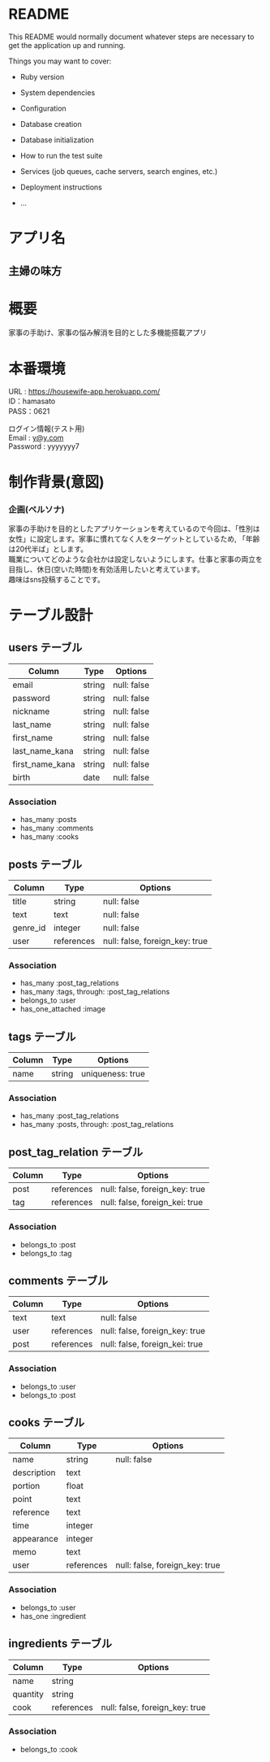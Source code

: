 # README

This README would normally document whatever steps are necessary to get the
application up and running.

Things you may want to cover:

* Ruby version

* System dependencies

* Configuration

* Database creation

* Database initialization

* How to run the test suite

* Services (job queues, cache servers, search engines, etc.)

* Deployment instructions

* ...


# アプリ名
## 主婦の味方

# 概要
家事の手助け、家事の悩み解消を目的とした多機能搭載アプリ

# 本番環境
URL : https://housewife-app.herokuapp.com/  
ID：hamasato  
PASS：0621  
  
ログイン情報(テスト用)  
Email : y@y.com  
Password : yyyyyyy7  

# 制作背景(意図)
### 企画(ペルソナ)
家事の手助けを目的としたアプリケーションを考えているので今回は、「性別は女性」に設定します。家事に慣れてなく人をターゲットとしているため,
「年齢は20代半ば」とします。  
職業についてどのような会社かは設定しないようにします。仕事と家事の両立を目指し、休日(空いた時間)を有効活用したいと考えています。  
趣味はsns投稿することです。


# テーブル設計

## users テーブル

| Column          | Type   | Options     |
| --------------- | ------ | ----------- |
| email           | string | null: false |
| password        | string | null: false |
| nickname        | string | null: false |
| last_name       | string | null: false |
| first_name      | string | null: false |
| last_name_kana  | string | null: false |
| first_name_kana | string | null: false |
| birth           | date   | null: false |

### Association

- has_many :posts
- has_many :comments
- has_many :cooks


## posts テーブル

| Column        | Type       | Options                        |
| ------------- | ---------- | ------------------------------ |
| title         | string     | null: false                    |  
| text          | text       | null: false                    |  
| genre_id      | integer    | null: false                    |  
| user          | references | null: false, foreign_key: true |


### Association

- has_many :post_tag_relations
- has_many :tags, through: :post_tag_relations
- belongs_to :user
- has_one_attached :image


## tags テーブル

| Column        | Type       | Options                        |
| ------------- | ---------- | ------------------------------ |
| name          | string     |  uniqueness: true              |  


### Association

- has_many :post_tag_relations
- has_many :posts, through: :post_tag_relations


## post_tag_relation テーブル

| Column        | Type       | Options                        |
| ------------- | ---------- | ------------------------------ |
| post          | references | null: false, foreign_key: true |
| tag           | references | null: false, foreign_kei: true |    


### Association

- belongs_to :post
- belongs_to :tag


## comments テーブル

| Column        | Type       | Options                        |
| ------------- | ---------- | ------------------------------ |
| text          | text       | null: false                    |  
| user          | references | null: false, foreign_key: true |
| post          | references | null: false, foreign_kei: true |  


### Association

- belongs_to :user
- belongs_to :post





## cooks テーブル

| Column        | Type       | Options                        |
| ------------- | ---------- | ------------------------------ |
| name          | string     | null: false                    |  
| description   | text       |                                |  
| portion       | float      |                                |  
| point         | text       |                                |  
| reference     | text       |                                |  
| time          | integer    |                                |  
| appearance    | integer    |                                |  
| memo          | text       |                                |  
| user          | references | null: false, foreign_key: true |


### Association

- belongs_to :user
- has_one :ingredient


## ingredients テーブル

| Column        | Type       | Options                        |
| ------------- | ---------- | ------------------------------ |
| name          | string     |                                |  
| quantity      | string     |                                |  
| cook          | references | null: false, foreign_key: true |


### Association

- belongs_to :cook








